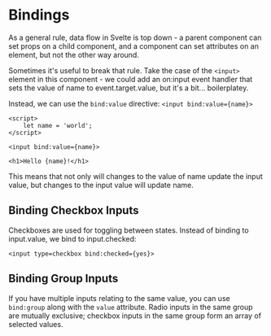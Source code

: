 # Bindings
As a general rule, data flow in Svelte is top down - a parent component can set props on a child component, and a component can set attributes on an element, but not the other way around.

Sometimes it's useful to break that rule. Take the case of the `<input>` element in this component - we could add an on:input event handler that sets the value of name to event.target.value, but it's a bit... boilerplatey. 

Instead, we can use the `bind:value` directive: `<input bind:value={name}>`


```
<script>
	let name = 'world';
</script>

<input bind:value={name}>

<h1>Hello {name}!</h1>
```
This means that not only will changes to the value of name update the input value, but changes to the input value will update name.

## Binding Checkbox Inputs
Checkboxes are used for toggling between states. Instead of binding to input.value, we bind to input.checked:
```
<input type=checkbox bind:checked={yes}>
```

## Binding Group Inputs
If you have multiple inputs relating to the same value, you can use `bind:group` along with the `value` attribute. Radio inputs in the same group are mutually exclusive; checkbox inputs in the same group form an array of selected values.